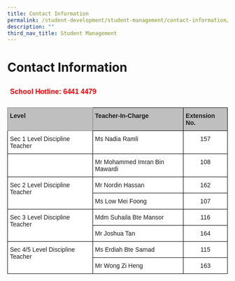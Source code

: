 ```yaml
---
title: Contact Information
permalink: /student-development/student-management/contact-information/
description: ""
third_nav_title: Student Management
---
```

Contact Information
===================

<style type="text/css">
.tg  {border-collapse:collapse;border-spacing:0;}
.tg td{border-color:black;border-style:solid;border-width:1px;font-family:Arial, sans-serif;font-size:14px;
  overflow:hidden;padding:10px 5px;word-break:normal;}
.tg th{border-color:black;border-style:solid;border-width:1px;font-family:Arial, sans-serif;font-size:14px;
  font-weight:normal;overflow:hidden;padding:10px 5px;word-break:normal;}
.tg .tg-6uyk{border-color:#ffffff;color:#ff0000;font-size:16px;font-weight:bold;text-align:right;vertical-align:top}
</style>
<table class="tg">
<thead>
  <tr>
    <td class="tg-6uyk">School Hotline: 6441 4479</td>
  </tr>
</thead>
</table>

<style type="text/css">
.tg  {border-collapse:collapse;border-spacing:0;}
.tg td{border-color:black;border-style:solid;border-width:1px;font-family:Arial, sans-serif;font-size:14px;
  overflow:hidden;padding:10px 5px;word-break:normal;}
.tg th{border-color:black;border-style:solid;border-width:1px;font-family:Arial, sans-serif;font-size:14px;
  font-weight:normal;overflow:hidden;padding:10px 5px;word-break:normal;}
.tg .tg-h29a{background-color:#BFBFBF;border-color:inherit;font-weight:bold;text-align:left;vertical-align:top}
.tg .tg-v8cp{background-color:#BFBFBF;font-weight:bold;text-align:left;vertical-align:top}
.tg .tg-ktyi{background-color:#FFF;text-align:left;vertical-align:top}
.tg .tg-7yig{background-color:#FFF;text-align:center;vertical-align:top}
</style>
<table class="tg">
<thead>
  <tr>
    <th class="tg-h29a">Level</th>
    <th class="tg-v8cp">Teacher-In-Charge</th>
    <th class="tg-v8cp">Extension No.</th>
  </tr>
</thead>
<tbody>
  <tr>
    <td class="tg-ktyi">Sec 1 Level Discipline Teacher</td>
    <td class="tg-ktyi">Ms Nadia Ramli</td>
    <td class="tg-7yig">157</td>
  </tr>
  <tr>
    <td class="tg-ktyi"> </td>
    <td class="tg-ktyi">Mr Mohammed Imran Bin Mawardi</td>
    <td class="tg-7yig">108</td>
  </tr>
  <tr>
    <td class="tg-ktyi" rowspan="2">Sec 2 Level Discipline Teacher</td>
    <td class="tg-ktyi">Mr Nordin Hassan</td>
    <td class="tg-7yig">162</td>
  </tr>
  <tr>
    <td class="tg-ktyi">Ms Low Mei Foong</td>
    <td class="tg-7yig">107</td>
  </tr>
  <tr>
    <td class="tg-ktyi" rowspan="2">Sec 3 Level Discipline Teacher</td>
    <td class="tg-ktyi">Mdm Suhaila Bte Mansor</td>
    <td class="tg-7yig">116</td>
  </tr>
  <tr>
    <td class="tg-ktyi">Mr Joshua Tan</td>
    <td class="tg-7yig">164</td>
  </tr>
  <tr>
    <td class="tg-ktyi" rowspan="2">Sec 4/5 Level Discipline Teacher</td>
    <td class="tg-ktyi">Ms Erdiah Bte Samad</td>
    <td class="tg-7yig">115</td>
  </tr>
  <tr>
    <td class="tg-ktyi">Mr Wong Zi Heng</td>
    <td class="tg-7yig">163</td>
  </tr>
</tbody>
</table>